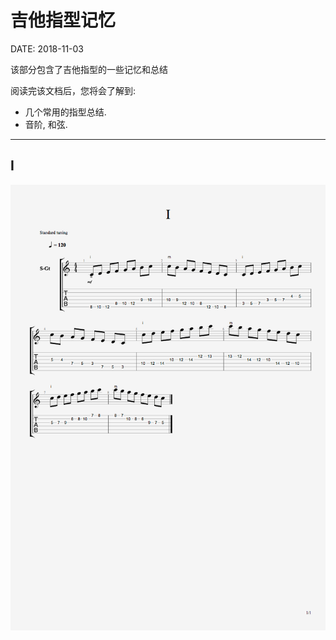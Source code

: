 吉他指型记忆
============

DATE: 2018-11-03

该部分包含了吉他指型的一些记忆和总结

阅读完该文档后，您将会了解到:

* 几个常用的指型总结.
* 音阶, 和弦.

--------------------------------------------------------------------------------

I
-
![I](https://raw.githubusercontent.com/dengqinghua/roses/master/assets/images/I.v2.png)

